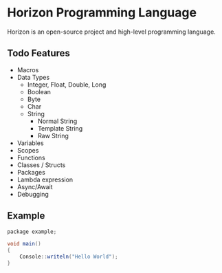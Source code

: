 
# Horizon Programming Language

Horizon is an open-source project and high-level programming language.

## Todo Features

- Macros
- Data Types
    - Integer, Float, Double, Long
    - Boolean
    - Byte
    - Char
    - String
        - Normal String
        - Template String
        - Raw String
- Variables
- Scopes
- Functions
- Classes / Structs
- Packages
- Lambda expression
- Async/Await
- Debugging

## Example

```csharp
package example;

void main() 
{
    Console::writeln("Hello World");
}
```